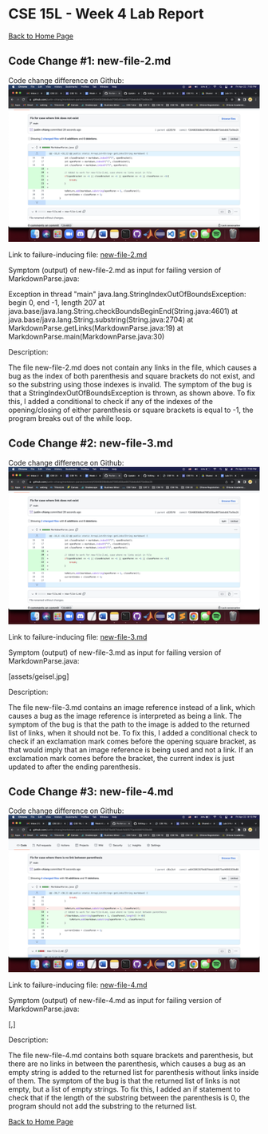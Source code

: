 # CSE 15L - Week 4 Lab Report

[Back to Home Page](index.html)

## Code Change #1: new-file-2.md
Code change difference on Github:
![Code change for new-file-2.md](/assets/week-4-images/image1.png)

Link to failure-inducing file: [new-file-2.md](https://github.com/justin-chiang/markdown-parser/blob/main/new-file-2.md?plain=1)

Symptom (output) of new-file-2.md as input for failing version of MarkdownParse.java:

Exception in thread "main" java.lang.StringIndexOutOfBoundsException: begin 0, end -1, length 207
        at java.base/java.lang.String.checkBoundsBeginEnd(String.java:4601)
        at java.base/java.lang.String.substring(String.java:2704)
        at MarkdownParse.getLinks(MarkdownParse.java:19)
        at MarkdownParse.main(MarkdownParse.java:30)

Description:

The file new-file-2.md does not contain any links in the file, which causes a bug as the index of both parenthesis and square brackets do not exist, and so the substring using those indexes is invalid. The symptom of the bug is that a StringIndexOutOfBoundsException is thrown, as shown above. To fix this, I added a conditional to check if any of the indexes of the opening/closing of either parenthesis or square brackets is equal to -1, the program breaks out of the while loop.

## Code Change #2: new-file-3.md
Code change difference on Github:
![Code change for new-file-3.md](/assets/week-4-images/image1.png)

Link to failure-inducing file: [new-file-3.md](https://github.com/justin-chiang/markdown-parser/blob/main/new-file-3.md?plain=1)

Symptom (output) of new-file-3.md as input for failing version of MarkdownParse.java:

[assets/geisel.jpg]

Description:

The file new-file-3.md contains an image reference instead of a link, which causes a bug as the image reference is interpreted as being a link. The symptom of the bug is that the path to the image is added to the returned list of links, when it should not be. To fix this, I added a conditional check to check if an exclamation mark comes before the opening square bracket, as that would imply that an image reference is being used and not a link. If an exclamation mark comes before the bracket, the current index is just updated to after the ending parenthesis.

## Code Change #3: new-file-4.md
Code change difference on Github:
![Code change for new-file-4.md](/assets/week-4-images/image3.png)

Link to failure-inducing file: [new-file-4.md](https://github.com/justin-chiang/markdown-parser/blob/main/new-file-4.md?plain=1)

Symptom (output) of new-file-4.md as input for failing version of MarkdownParse.java:

[,]

Description:

The file new-file-4.md contains both square brackets and parenthesis, but there are no links in between the parenthesis, which causes a bug as an empty string is added to the returned list for parenthesis without links inside of them. The symptom of the bug is that the returned list of links is not empty, but a list of empty strings. To fix this, I added an if statement to check that if the length of the substring between the parenthesis is 0, the program should not add the substring to the returned list.

[Back to Home Page](index.html)
